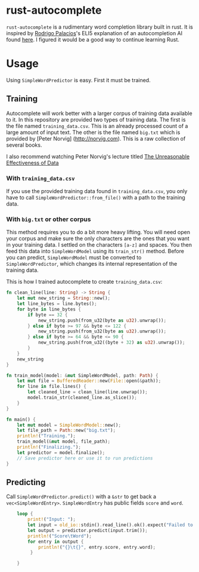 # rust-autocomplete

`rust-autocomplete` is a rudimentary word completion library built in
rust. It is inspired by [Rodrigo
Palacios](https://github.com/rodricios)'s ELI5 explanation of an
autocompletion AI found [here](https://github.com/rodricios/autocomplete).
I figured it would be a good way to continue learning Rust.

# Usage

Using `SimpleWordPredictor` is easy. First it must be trained.

## Training

Autocomplete will work better with a larger corpus of training data available to it.
In this repository are provided two types of training data. The first is the file
named `training_data.csv`. This is an already processed count of a large amount of
input text. The other is the file named `big.txt` which is provided by [Peter Norvig]
(http://norvig.com). This is a raw collection of several books.

I also recommend watching Peter Norvig's lecture titled [The Unreasonable Effectiveness
of Data](https://www.youtube.com/watch?v=yvDCzhbjYWs)

### With `training_data.csv`
If you use the provided training data found in `training_data.csv`,
you only have to call `SimpleWordPredictor::from_file()` with a path
to the training data.

### With `big.txt` or other corpus
This method requires you to do a bit more heavy lifting. You will need open your corpus
and make sure the only characters are the ones that you want in your training data. I
settled on the characters `[a-z]` and spaces. You then feed this data into `SimpleWordModel`
using its `train_str()` method. Before you can predict, `SimpleWordModel` must be converted
to `SimpleWordPredictor`, which changes its internal representation of the training data.

This is how I trained autocomplete to create `training_data.csv`:

```rust
fn clean_line(line: String) -> String {
    let mut new_string = String::new();
    let line_bytes = line.bytes();
    for byte in line_bytes {
        if byte == 32 {
            new_string.push(from_u32(byte as u32).unwrap());
        } else if byte >= 97 && byte <= 122 {
            new_string.push(from_u32(byte as u32).unwrap());
        } else if byte >= 64 && byte <= 90 {
            new_string.push(from_u32((byte + 32) as u32).unwrap());
        }
    }
    new_string
}

fn train_model(model: &mut SimpleWordModel, path: Path) {
    let mut file = BufferedReader::new(File::open(&path));
    for line in file.lines() {
        let cleaned_line = clean_line(line.unwrap());
        model.train_str(cleaned_line.as_slice());
    }
}

fn main() {
    let mut model = SimpleWordModel::new();
    let file_path = Path::new("big.txt");
    println!("Training.");
    train_model(&mut model, file_path);
    println!("Finalizing.");
    let predictor = model.finalize();
    // Save predictor here or use it to run predictions
}
```

## Predicting

Call `SimpleWordPredictor.predict()` with a `&str` to get back a `vec<SimpleWordEntry>`.
`SimpleWordEntry` has public fields `score` and `word`.

```rust
    loop {
        print!("Input: ");
        let input = old_io::stdin().read_line().ok().expect("Failed to read line.");
        let output = predictor.predict(input.trim());
        println!("Score\tWord");
        for entry in output {
            println!("{}\t{}", entry.score, entry.word);
         }

    }
```